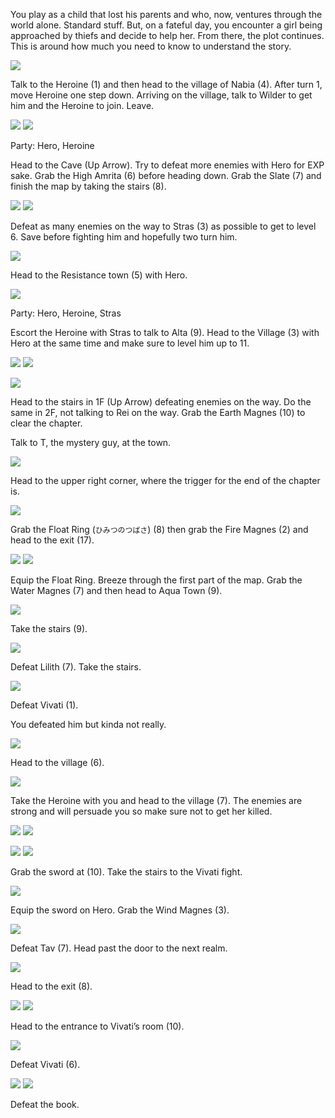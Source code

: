 
You play as a child that lost his parents and who, now, ventures through the world alone. Standard stuff. But, on a fateful day, you encounter a girl being approached by thiefs and decide to help her. From there, the plot continues. This is around how much you need to know to understand the story.

![ ](/images/abmaps/MAP1-1.png)

Talk to the Heroine (1) and then head to the village of Nabia (4). After turn 1, move Heroine one step down. Arriving on the village, talk to Wilder to get him and the Heroine to join. Leave.

![ ](/images/abmaps/MAP2-1.png) ![ ](/images/abmaps/MAP2-2.png)

Party: Hero, Heroine

Head to the Cave (Up Arrow). Try to defeat more enemies with Hero for EXP sake. Grab the High Amrita (6) before heading down. Grab the Slate (7) and finish the map by taking the stairs (8).

![ ](/images/abmaps/MAP3-1.png) ![ ](/images/abmaps/MAP3-2.png)

Defeat as many enemies on the way to Stras (3) as possible to get to level 6. Save before fighting him and hopefully two turn him.

![ ](/images/abmaps/MAP4.png)

Head to the Resistance town (5) with Hero.

![ ](/images/abmaps/MAP5.png)

Party: Hero, Heroine, Stras

Escort the Heroine with Stras to talk to Alta (9). Head to the Village (3) with Hero at the same time and make sure to level him up to 11.

![ ](/images/abmaps/MAP6-1.png) ![ ](/images/abmaps/MAP6-2.png)

![ ](/images/abmaps/MAP6-3.png)

Head to the stairs in 1F (Up Arrow) defeating enemies on the way. Do the same in 2F, not talking to Rei on the way. Grab the Earth Magnes (10) to clear the chapter.

Talk to T, the mystery guy, at the town.

![ ](/images/abmaps/MAP7.png)

Head to the upper right corner, where the trigger for the end of the chapter is.

![ ](/images/abmaps/MAP8.png)

Grab the Float Ring (``ひみつのつばさ``) (8) then grab the Fire Magnes (2) and head to the exit (17).

![ ](/images/abmaps/MAP9-1.png) ![ ](/images/abmaps/MAP9-2.png)

Equip the Float Ring. Breeze through the first part of the map. Grab the Water Magnes (7) and then head to Aqua Town (9).

![ ](/images/abmaps/MAP10.png)

Take the stairs (9).

![ ](/images/abmaps/MAP11.png)

Defeat Lilith (7). Take the stairs.

![ ](/images/abmaps/MAP12.png)

Defeat Vivati (1).

You defeated him but kinda not really.

![ ](/images/abmaps/MAP13.png)

Head to the village (6).

![ ](/images/abmaps/MAP14.png)

Take the Heroine with you and head to the village (7). The enemies are strong and will persuade you so make sure not to get her killed.

![ ](/images/abmaps/MAP15-1.png) ![ ](/images/abmaps/MAP15-2.png)

![ ](/images/abmaps/MAP15-3.png) ![ ](/images/abmaps/MAP15-4.png)

Grab the sword at (10). Take the stairs to the Vivati fight.

![ ](/images/abmaps/MAP16.png)

Equip the sword on Hero. Grab the Wind Magnes (3).

![ ](/images/abmaps/MAP17.png)

Defeat Tav (7). Head past the door to the next realm.

![ ](/images/abmaps/MAP18.png)

Head to the exit (8).

![ ](/images/abmaps/MAP19-1.png) ![ ](/images/abmaps/MAP19-2.png)

Head to the entrance to Vivati’s room (10).

![ ](/images/abmaps/MAP20.png)

Defeat Vivati (6).

![ ](/images/abmaps/MAP21-1.png) ![ ](/images/abmaps/MAP21-2.png)

Defeat the book.
